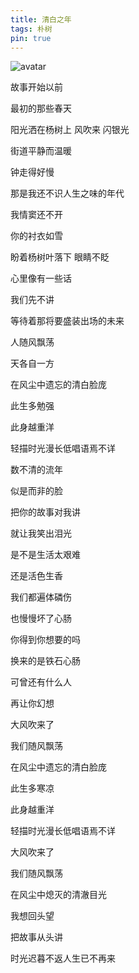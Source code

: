 ```yaml
---
title: 清白之年
tags: 朴树
pin: true
---
```


![avatar](https://pic4.zhimg.com/80/v2-2a32c7c804f98aa63448700687b86840_720w.jpg?source=1940ef5c)

故事开始以前

最初的那些春天

阳光洒在杨树上 风吹来 闪银光

街道平静而温暖

钟走得好慢

那是我还不识人生之味的年代

我情窦还不开

你的衬衣如雪

盼着杨树叶落下 眼睛不眨

心里像有一些话

我们先不讲

等待着那将要盛装出场的未来

人随风飘荡

天各自一方

在风尘中遗忘的清白脸庞

此生多勉强

此身越重洋

轻描时光漫长低唱语焉不详

数不清的流年

似是而非的脸

把你的故事对我讲

就让我笑出泪光

是不是生活太艰难

还是活色生香

我们都遍体磷伤

也慢慢坏了心肠

你得到你想要的吗

换来的是铁石心肠

可曾还有什么人

再让你幻想

大风吹来了

我们随风飘荡

在风尘中遗忘的清白脸庞

此生多寒凉

此身越重洋

轻描时光漫长低唱语焉不详

大风吹来了

我们随风飘荡

在风尘中熄灭的清澈目光

我想回头望

把故事从头讲

时光迟暮不返人生已不再来